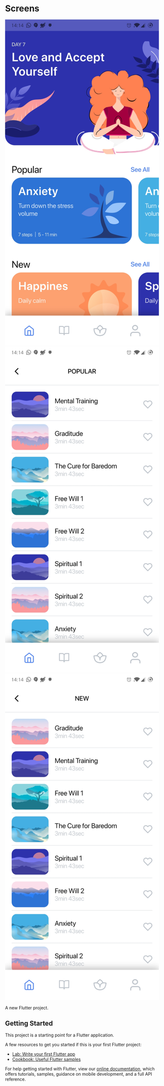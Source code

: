 # Screens

<img src="screens/scr1.jpg" width="540" /> <img src="screens/scr2.jpg" width="540" /> <img src="screens/scr3.jpg" width="540" />

A new Flutter project.

## Getting Started

This project is a starting point for a Flutter application.

A few resources to get you started if this is your first Flutter project:

- [Lab: Write your first Flutter app](https://flutter.dev/docs/get-started/codelab)
- [Cookbook: Useful Flutter samples](https://flutter.dev/docs/cookbook)

For help getting started with Flutter, view our
[online documentation](https://flutter.dev/docs), which offers tutorials,
samples, guidance on mobile development, and a full API reference.
